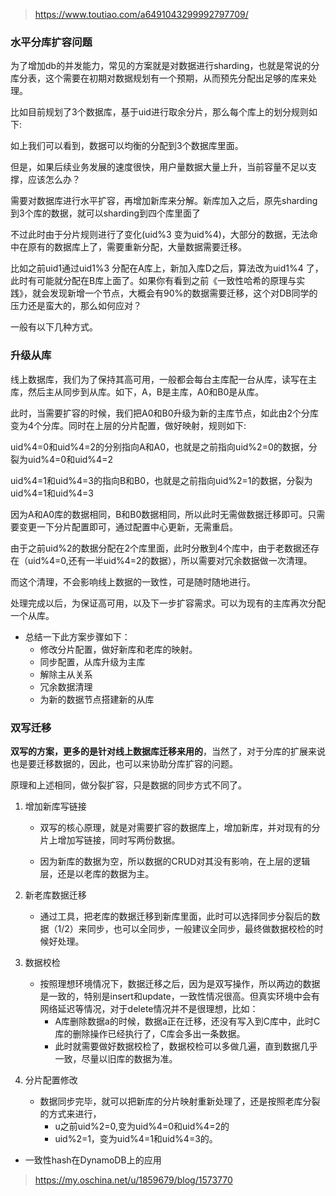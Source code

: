 > https://www.toutiao.com/a6491043299992797709/
### 水平分库扩容问题

为了增加db的并发能力，常见的方案就是对数据进行sharding，也就是常说的分库分表，这个需要在初期对数据规划有一个预期，从而预先分配出足够的库来处理。

比如目前规划了3个数据库，基于uid进行取余分片，那么每个库上的划分规则如下:

如上我们可以看到，数据可以均衡的分配到3个数据库里面。

但是，如果后续业务发展的速度很快，用户量数据大量上升，当前容量不足以支撑，应该怎么办？

需要对数据库进行水平扩容，再增加新库来分解。新库加入之后，原先sharding到3个库的数据，就可以sharding到四个库里面了

不过此时由于分片规则进行了变化(uid%3 变为uid%4)，大部分的数据，无法命中在原有的数据库上了，需要重新分配，大量数据需要迁移。

比如之前uid1通过uid1%3 分配在A库上，新加入库D之后，算法改为uid1%4 了，此时有可能就分配在B库上面了。如果你有看到之前《一致性哈希的原理与实践》，就会发现新增一个节点，大概会有90%的数据需要迁移，这个对DB同学的压力还是蛮大的，那么如何应对？

一般有以下几种方式。

### 升级从库

线上数据库，我们为了保持其高可用，一般都会每台主库配一台从库，读写在主库，然后主从同步到从库。如下，A，B是主库，A0和B0是从库。

此时，当需要扩容的时候，我们把A0和B0升级为新的主库节点，如此由2个分库变为4个分库。同时在上层的分片配置，做好映射，规则如下:

uid%4=0和uid%4=2的分别指向A和A0，也就是之前指向uid%2=0的数据，分裂为uid%4=0和uid%4=2

uid%4=1和uid%4=3的指向B和B0，也就是之前指向uid%2=1的数据，分裂为uid%4=1和uid%4=3

因为A和A0库的数据相同，B和B0数据相同，所以此时无需做数据迁移即可。只需要变更一下分片配置即可，通过配置中心更新，无需重启。

由于之前uid%2的数据分配在2个库里面，此时分散到4个库中，由于老数据还存在（uid%4=0,还有一半uid%4=2的数据），所以需要对冗余数据做一次清理。

而这个清理，不会影响线上数据的一致性，可是随时随地进行。

处理完成以后，为保证高可用，以及下一步扩容需求。可以为现有的主库再次分配一个从库。

* 总结一下此方案步骤如下：
    - 修改分片配置，做好新库和老库的映射。
    - 同步配置，从库升级为主库
    - 解除主从关系
    - 冗余数据清理
    - 为新的数据节点搭建新的从库

### 双写迁移

**双写的方案，更多的是针对线上数据库迁移来用的**，当然了，对于分库的扩展来说也是要迁移数据的，因此，也可以来协助分库扩容的问题。

原理和上述相同，做分裂扩容，只是数据的同步方式不同了。

1. 增加新库写链接

    * 双写的核心原理，就是对需要扩容的数据库上，增加新库，并对现有的分片上增加写链接，同时写两份数据。
        
    * 因为新库的数据为空，所以数据的CRUD对其没有影响，在上层的逻辑层，还是以老库的数据为主。

2. 新老库数据迁移

    * 通过工具，把老库的数据迁移到新库里面，此时可以选择同步分裂后的数据（1/2）来同步，也可以全同步，一般建议全同步，最终做数据校检的时候好处理。

3. 数据校检

    * 按照理想环境情况下，数据迁移之后，因为是双写操作，所以两边的数据是一致的，特别是insert和update，一致性情况很高。但真实环境中会有网络延迟等情况，对于delete情况并不是很理想，比如：
        - A库删除数据a的时候，数据a正在迁移，还没有写入到C库中，此时C库的删除操作已经执行了，C库会多出一条数据。
        - 此时就需要做好数据校检了，数据校检可以多做几遍，直到数据几乎一致，尽量以旧库的数据为准。

4. 分片配置修改

    * 数据同步完毕，就可以把新库的分片映射重新处理了，还是按照老库分裂的方式来进行，
        - u之前uid%2=0,变为uid%4=0和uid%4=2的
        - uid%2=1，变为uid%4=1和uid%4=3的。


* 一致性hash在DynamoDB上的应用
> https://my.oschina.net/u/1859679/blog/1573770


